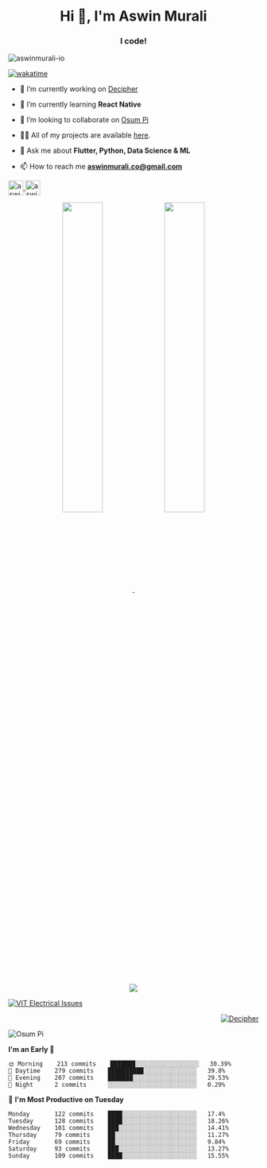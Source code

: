 <h1 align="center">Hi 👋, I'm Aswin Murali</h1>
<h3 align="center">I code!</h3>

<p align="left"> <img src="https://komarev.com/ghpvc/?username=aswinmurali-io" alt="aswinmurali-io" /> </p>

[![wakatime](https://wakatime.com/badge/user/78ea1df7-2f5c-40d7-8142-273f1eda8e5c.svg)](https://wakatime.com/@78ea1df7-2f5c-40d7-8142-273f1eda8e5c)

- 🔭 I’m currently working on [Decipher](https://github.com/aswinmurali-io/decipher)

- 🌱 I’m currently learning **React Native**

- 👯 I’m looking to collaborate on [Osum Pi](https://github.com/osumpi/osumpi)

- 👨‍💻 All of my projects are available [here](https://github.com/aswinmurali-io?tab=repositories).

- 💬 Ask me about **Flutter, Python, Data Science & ML**

- 📫 How to reach me **aswinmurali.co@gmail.com**

<!-- <p align="left"><img src="https://devicons.github.io/devicon/devicon.git/icons/android/android-original-wordmark.svg" alt="android" width="40" height="40"/> <img src="https://devicons.github.io/devicon/devicon.git/icons/c/c-original.svg" alt="c" width="40" height="40"/> <img src="https://devicons.github.io/devicon/devicon.git/icons/cplusplus/cplusplus-original.svg" alt="cplusplus" width="40" height="40"/> <img src="https://devicons.github.io/devicon/devicon.git/icons/css3/css3-original-wordmark.svg" alt="css3" width="40" height="40"/> <img src="https://www.vectorlogo.zone/logos/dartlang/dartlang-icon.svg" alt="dart" width="40" height="40"/> <img src="https://devicons.github.io/devicon/devicon.git/icons/docker/docker-original-wordmark.svg" alt="docker" width="40" height="40"/> <img src="https://devicons.github.io/devicon/devicon.git/icons/express/express-original-wordmark.svg" alt="express" width="40" height="40"/> <img src="https://www.vectorlogo.zone/logos/firebase/firebase-icon.svg" alt="firebase" width="40" height="40"/> <img src="https://www.vectorlogo.zone/logos/pocoo_flask/pocoo_flask-icon.svg" alt="flask" width="40" height="40"/> <img src="https://www.vectorlogo.zone/logos/flutterio/flutterio-icon.svg" alt="flutter" width="40" height="40"/> <img src="https://www.vectorlogo.zone/logos/git-scm/git-scm-icon.svg" alt="git" width="40" height="40"/> <img src="https://devicons.github.io/devicon/devicon.git/icons/html5/html5-original-wordmark.svg" alt="html5" width="40" height="40"/> <img src="https://devicons.github.io/devicon/devicon.git/icons/javascript/javascript-original.svg" alt="javascript" width="40" height="40"/> <img src="https://devicons.github.io/devicon/devicon.git/icons/linux/linux-original.svg" alt="linux" width="40" height="40"/> <img src="https://raw.githubusercontent.com/prplx/svg-logos/5585531d45d294869c4eaab4d7cf2e9c167710a9/svg/materialize.svg" alt="materialize" width="40" height="40"/> <img src="https://devicons.github.io/devicon/devicon.git/icons/mysql/mysql-original-wordmark.svg" alt="mysql" width="40" height="40"/> <img src="https://devicons.github.io/devicon/devicon.git/icons/nodejs/nodejs-original-wordmark.svg" alt="nodejs" width="40" height="40"/> <img src="https://devicons.github.io/devicon/devicon.git/icons/python/python-original.svg" alt="python" width="40" height="40"/> <img src="https://www.vectorlogo.zone/logos/tensorflow/tensorflow-icon.svg" alt="tensorflow" width="40" height="40"/> <img src="https://devicons.github.io/devicon/devicon.git/icons/typescript/typescript-original.svg" alt="typescript" width="40" height="40"/></p><p>
   -->

<p align="left">
   <a href="https://kaggle.com/aswinmuralico" target="blank">
      <img align="center" src="https://cdn.jsdelivr.net/npm/simple-icons@3.0.1/icons/kaggle.svg" alt="aswinmuralico" height="30" width="30" />
   </a>
   
   <a href="https://www.linkedin.com/in/aswinmurali/" target="blank">
      <img align="center" src="https://cdn.jsdelivr.net/npm/simple-icons@3.0.1/icons/linkedin.svg" alt="aswinmuralico" height="30" width="30" />
   </a>
</p>

<p align="center">
   <a href="https://github.com/aswinmurali-io">
      <img align="center" width="40%" src="https://github-readme-stats.vercel.app/api?username=aswinmurali-io&custom_title=Aswin's%20Github%20Stats&hide_border=true" />
   </a>

   <a href="https://github.com/aswinmurali-io">
      <img align="center" width="40%" src="https://github-readme-stats.vercel.app/api/wakatime?username=78ea1df7-2f5c-40d7-8142-273f1eda8e5c&layout=compact&langs_count=8&custom_title=Most%20Used%20Languages&hide_border=true" />
   </a>
</p>

<p align="center">
   <a href="https://github.com/aswinmurali-io">
      <img align="center" src="https://github-profile-trophy.vercel.app/?username=aswinmurali-io&hide_border=true&margin-w=10&margin-h=20&column=8" />
   </a>
</p>

[![VIT Electrical Issues](https://github-readme-stats.vercel.app/api/pin?username=rithviknishad&repo=vitcc_electrical_issues)](https://github.com/rithviknishad/vitcc_electrical_issues)

<div align="right">

[![Decipher](https://github-readme-stats.vercel.app/api/pin?username=aswinmurali-io&repo=decipher)]()

</div>

<div align="left">

![Osum Pi](https://github-readme-stats.vercel.app/api/pin?username=osumpi&repo=osumpi)


<div align="left">


<!--START_SECTION:waka-->

**I'm an Early 🐤** 

```text
🌞 Morning    213 commits    ███████░░░░░░░░░░░░░░░░░░   30.39% 
🌆 Daytime    279 commits    ██████████░░░░░░░░░░░░░░░   39.8% 
🌃 Evening    207 commits    ███████░░░░░░░░░░░░░░░░░░   29.53% 
🌙 Night      2 commits      ░░░░░░░░░░░░░░░░░░░░░░░░░   0.29%

```

📅 **I'm Most Productive on Tuesday** 

```text
Monday       122 commits    ████░░░░░░░░░░░░░░░░░░░░░   17.4% 
Tuesday      128 commits    ████░░░░░░░░░░░░░░░░░░░░░   18.26% 
Wednesday    101 commits    ███░░░░░░░░░░░░░░░░░░░░░░   14.41% 
Thursday     79 commits     ██░░░░░░░░░░░░░░░░░░░░░░░   11.27% 
Friday       69 commits     ██░░░░░░░░░░░░░░░░░░░░░░░   9.84% 
Saturday     93 commits     ███░░░░░░░░░░░░░░░░░░░░░░   13.27% 
Sunday       109 commits    ████░░░░░░░░░░░░░░░░░░░░░   15.55%

```
<!-- 
**I Mostly Code in Dart** 

```text
Dart                     16 repos            █████████████░░░░░░░░░░░░   53.33% 
Python                   7 repos             █████░░░░░░░░░░░░░░░░░░░░   23.33% 
HTML                     3 repos             ██░░░░░░░░░░░░░░░░░░░░░░░   10.0% 
C++                      2 repos             █░░░░░░░░░░░░░░░░░░░░░░░░   6.67% 
C#                       1 repo              ░░░░░░░░░░░░░░░░░░░░░░░░░   3.33%

```


**Timeline**

![Chart not found](https://raw.githubusercontent.com/aswinmurali-io/aswinmurali-io/master/charts/bar_graph.png)  -->


<!-- Last Updated on 03/09/2021 -->
<!--END_SECTION:waka-->
